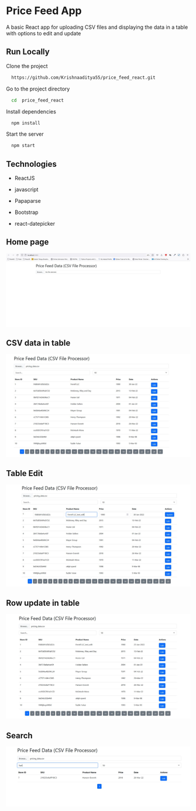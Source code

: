 
# Price Feed App

A basic React app for uploading CSV files and displaying the data in a table with options to edit and update 


## Run Locally

Clone the project

```bash
  https://github.com/Krishnaaditya55/price_feed_react.git
```

Go to the project directory

```bash
  cd  price_feed_react
```

Install dependencies

```bash
  npm install
```

Start the server

```bash
  npm start
```


## Technologies

- ReactJS

- javascript

- Papaparse

- Bootstrap

- react-datepicker


## Home page

![App Screenshot](https://github.com/Krishnaaditya55/price_feed_react/blob/main/screenshots/Capture_1.JPG?raw=true)

## CSV data in table

![App Screenshot](https://github.com/Krishnaaditya55/price_feed_react/blob/main/screenshots/Capture_1_after%20_csvfileupload.JPG?raw=true)

## Table Edit

![App Screenshot](https://github.com/Krishnaaditya55/price_feed_react/blob/main/screenshots/Capture_3_edit.JPG?raw=true)

## Row update in table

![App Screenshot](https://github.com/Krishnaaditya55/price_feed_react/blob/main/screenshots/Capture_4_after_edit.JPG?raw=true)

## Search

![App Screenshot](https://github.com/Krishnaaditya55/price_feed_react/blob/main/screenshots/Capture_5_search.JPG?raw=true)


